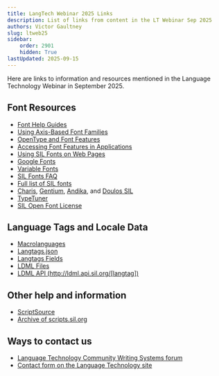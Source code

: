 ```yaml
---
title: LangTech Webinar 2025 Links
description: List of links from content in the LT Webinar Sep 2025
authors: Victor Gaultney
slug: ltweb25
sidebar:
    order: 2901
    hidden: True
lastUpdated: 2025-09-15
---
```


Here are links to information and resources mentioned in the Language Technology Webinar in September 2025.

## Font Resources

- [Font Help Guides][sil-fonts-help]
- [Using Axis-Based Font Families][sil-fonts-axis]
- [OpenType and Font Features][opentype]
- [Accessing Font Features in Applications][sil-fonts-features]
- [Using SIL Fonts on Web Pages][sil-fonts-web]
- [Google Fonts][google-fonts]
- [Variable Fonts][google-variable-fonts]
- [SIL Fonts FAQ][sil-fonts-faq]
- [Full list of SIL fonts][sil-fonts]
- [Charis][charis], [Gentium][gentium], [Andika][andika], and [Doulos SIL][doulossil]
- [TypeTuner][typetuner]
- [SIL Open Font License][ofl]

## Language Tags and Locale Data

- [Macrolanguages][macrolanguages]
- [Langtags.json][langtags-json]
- [Langtags Fields][langtags-fields]
- [LDML Files][ldml]
- [LDML API (http://ldml.api.sil.org/[langtag])][ldmlapi]

## Other help and information

- [ScriptSource][scriptsource]
- [Archive of scripts.sil.org][sso]

## Ways to contact us

- [Language Technology Community Writing Systems forum][community-ws-forum]
- [Contact form on the Language Technology site][sil-software-contact]

[andika]: https://software.sil.org/andika
[charis]: https://software.sil.org/charis
[community-ws-forum]: https://community.software.sil.org/c/writing-systems
[doulossil]: https://software.sil.org/doulos
[gentium]: https://software.sil.org/gentium
[google-fonts]: https://fonts.google.com/
[google-variable-fonts]: https://fonts.google.com/knowledge/introducing_type/introducing_variable_fonts
[macrolanguages]: /topics/writingsystems/language-tagging#macrolanguages
[langtags-fields]: https://github.com/silnrsi/langtags/blob/master/doc/langtags.md
[langtags-json]: https://ldml.api.sil.org/langtags.json
[ldml]: /topics/writingsystems/ldml
[ldmlapi]:http://ldml.api.sil.org/
[ofl]: https://openfontlicense.org
[opentype]: /topics/fonts/opentype
[scriptsource]: https://scriptsource.org
[sil-fonts-axis]: https://software.sil.org/fonts/axis-based-fonts
[sil-fonts-faq]: https://software.sil.org/fonts/faq
[sil-fonts-features]: https://software.sil.org/fonts/features
[sil-fonts-help]: https://software.sil.org/fonts/guides
[sil-fonts-web]: https://software.sil.org/fonts/webfonts
[sil-fonts]: https://software.sil.org/fonts
[sil-software-contact]: https://software.sil.org/about/contact
[sso]: https://scripts.sil.org
[typetuner]: https://typetunerweb.languagetechnology.org/ttw/fonts2go.cgi

